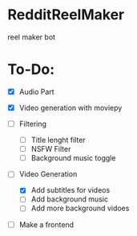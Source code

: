 # RedditReelMaker

reel maker bot

# To-Do:

- [X] Audio Part <br>
- [X] Video generation with moviepy <br>

- [ ] Filtering <br>
  - [ ] Title lenght filter <br>
  - [ ] NSFW Filter <br>
  - [ ] Background music toggle <br>

- [ ] Video Generation
  - [X] Add subtitles for videos <br>
  - [ ] Add background music  <br>
  - [ ] Add more background vidoes 
- [ ] Make a frontend <br>
